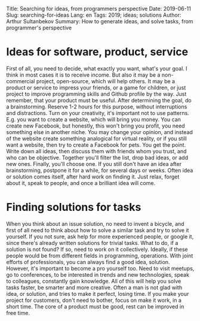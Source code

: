 Title: Searching for ideas, from programmers perspective
Date: 2019-06-11
Slug: searching-for-ideas
Lang: en
Tags: 2019; ideas; solutions 
Author: Arthur Sultanbekov
Summary: How to generate ideas, and solve tasks, from programmer's perspective

# Ideas for software, product, service
First of all, you need to decide, what exactly you want, what's your goal. I think in most cases it is to receive income. But also it may be a non-commercial project, open-source, which will help others. It may be a product or service to impress your friends, or a game for children, or just project to improve programming skills and Github profile by the way. Just remember, that your product must be useful.
After determining the goal, do a brainstorming. Reserve 1-2 hours for this purpose, without interruptions and distractions. Turn on your creativity, it's important not to use patterns. E.g. you want to create a website, which will bring you money. You can create new Facebook, but honestly, this won't bring you profit, you need something else in another niche. You may change your opinion, and instead of the website create something analogical for virtual reality, or if you still want a website, then try to create a Facebook for pets. You get the point. Write down all ideas, then discuss them with friends whom you trust, and who can be objective. Together you'll filter the list, drop bad ideas, or add new ones. Finally, you'll choose one.
If you still don't have an idea after brainstorming, postpone it for a while, for several days or weeks. Often idea or solution comes itself, after hard work on finding it. Just relax, forget about it, speak to people, and once a brilliant idea will come.

# Finding solutions for tasks
When you think about an issue solution, no need to invent a bicycle, and first of all need to think about how to solve a similar task and try to solve it yourself. If you not sure, ask help for more experienced people, or google it, since there's already written solutions for trivial tasks.
What to do, if a solution is not found? If so, need to work on it collectively. Ideally, if these people would be from different fields in programming, operations. With joint efforts of professionals, you can always find a good idea, solution. However, it's important to become a pro yourself too. Need to visit meetups, go to conferences, to be interested in trends and new technologies, speak to colleagues, constantly gain knowledge. All of this will help you solve tasks faster, be smarter and more creative.
Often a man is not glad with idea, or solution, and tries to make it perfect, losing time. If you make your project for customers, don't need to bother, focus on make it work, in a short time. The core of a product must be good, rest can be improved in free time.
